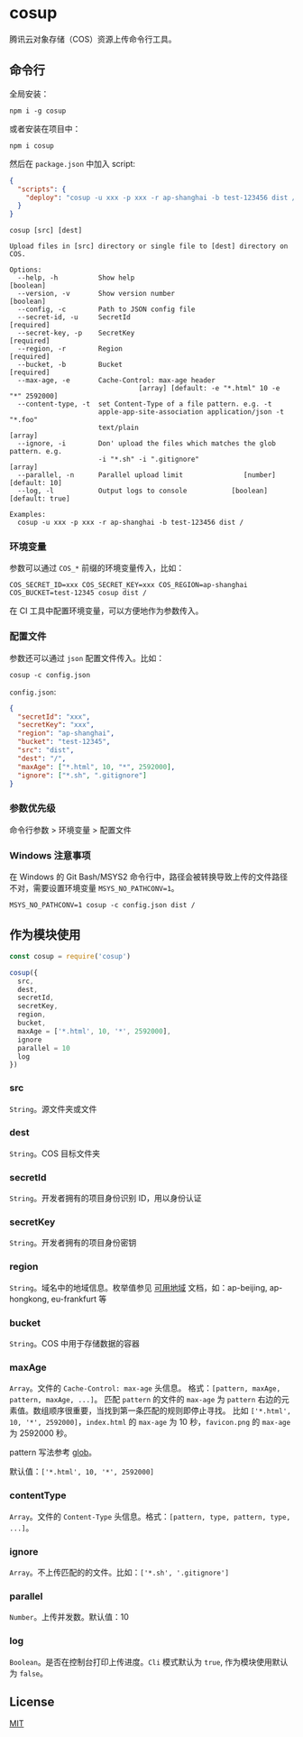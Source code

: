 # cosup
腾讯云对象存储（COS）资源上传命令行工具。

## 命令行
全局安装：
```
npm i -g cosup
```

或者安装在项目中：
```
npm i cosup
```
然后在 `package.json` 中加入 script:
```json
{
  "scripts": {
    "deploy": "cosup -u xxx -p xxx -r ap-shanghai -b test-123456 dist /"
  }
}
```

```
cosup [src] [dest]

Upload files in [src] directory or single file to [dest] directory on COS.

Options:
  --help, -h          Show help                                        [boolean]
  --version, -v       Show version number                              [boolean]
  --config, -c        Path to JSON config file
  --secret-id, -u     SecretId                                        [required]
  --secret-key, -p    SecretKey                                       [required]
  --region, -r        Region                                          [required]
  --bucket, -b        Bucket                                          [required]
  --max-age, -e       Cache-Control: max-age header
                                [array] [default: -e "*.html" 10 -e "*" 2592000]
  --content-type, -t  set Content-Type of a file pattern. e.g. -t
                      apple-app-site-association application/json -t "*.foo"
                      text/plain                                         [array]
  --ignore, -i        Don' upload the files which matches the glob pattern. e.g.
                      -i "*.sh" -i ".gitignore"                          [array]
  --parallel, -n      Parallel upload limit               [number] [default: 10]
  --log, -l           Output logs to console           [boolean] [default: true]

Examples:
  cosup -u xxx -p xxx -r ap-shanghai -b test-123456 dist /
```

### 环境变量
参数可以通过 `COS_*` 前缀的环境变量传入，比如：
```
COS_SECRET_ID=xxx COS_SECRET_KEY=xxx COS_REGION=ap-shanghai COS_BUCKET=test-12345 cosup dist / 
```
在 CI 工具中配置环境变量，可以方便地作为参数传入。

### 配置文件
参数还可以通过 `json` 配置文件传入。比如：

```
cosup -c config.json
```

`config.json`:
```json
{
  "secretId": "xxx",
  "secretKey": "xxx",
  "region": "ap-shanghai",
  "bucket": "test-12345",
  "src": "dist",
  "dest": "/",
  "maxAge": ["*.html", 10, "*", 2592000],
  "ignore": ["*.sh", ".gitignore"]
}
```

### 参数优先级
命令行参数 > 环境变量 > 配置文件

### Windows 注意事项
在 Windows 的 Git Bash/MSYS2 命令行中，路径会被转换导致上传的文件路径不对，需要设置环境变量 `MSYS_NO_PATHCONV=1`。
```
MSYS_NO_PATHCONV=1 cosup -c config.json dist /
```

## 作为模块使用
```js
const cosup = require('cosup')
```

```js
cosup({
  src,
  dest,
  secretId,
  secretKey,
  region,
  bucket,
  maxAge = ['*.html', 10, '*', 2592000],
  ignore
  parallel = 10
  log
})
```

### src
`String`。源文件夹或文件

### dest
`String`。COS 目标文件夹

### secretId
`String`。开发者拥有的项目身份识别 ID，用以身份认证

### secretKey
`String`。开发者拥有的项目身份密钥

### region
`String`。域名中的地域信息。枚举值参见 [可用地域](https://cloud.tencent.com/document/product/436/6224) 文档，如：ap-beijing, ap-hongkong, eu-frankfurt 等

### bucket
`String`。COS 中用于存储数据的容器

### maxAge
`Array`。文件的 `Cache-Control: max-age` 头信息。 格式：`[pattern, maxAge, pattern, maxAge, ...]`。
匹配 `pattern` 的文件的 `max-age` 为 `pattern` 右边的元素值。数组顺序很重要，当找到第一条匹配的规则即停止寻找。
比如 `['*.html', 10, '*', 2592000]`，`index.html` 的 `max-age` 为 10 秒，`favicon.png` 的 `max-age` 为 2592000 秒。

pattern 写法参考 [glob](https://github.com/isaacs/node-glob#glob-primer)。

默认值：`['*.html', 10, '*', 2592000]`

### contentType
`Array`。文件的 `Content-Type` 头信息。格式：`[pattern, type, pattern, type, ...]`。

### ignore
`Array`。不上传匹配的的文件。比如：`['*.sh', '.gitignore']`

### parallel
`Number`。上传并发数。默认值：10

### log
`Boolean`。是否在控制台打印上传进度。`Cli` 模式默认为 `true`, 作为模块使用默认为 `false`。

## License
[MIT](LICENSE)
